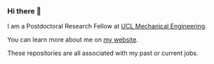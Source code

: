 ### Hi there 👋

I am a Postdoctoral Research Fellow at [UCL Mechanical Engineering](https://www.ucl.ac.uk/mechanical-engineering/).

You can learn more about me on [my website](https://pro.matthieu-chourrout.fr).

These repositories are all associated with my past or current jobs.
